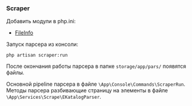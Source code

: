 ### Scraper

Добавить модули в php.ini:
- [FileInfo](https://www.php.net/manual/ru/fileinfo.installation.php)

Запуск парсера из консоли:
```shell
php artisan scraper:run
```

После окончания работы парсера в папке `storage/app/pars/` появятся файлы.

Основной pipeline парсера в файле `\App\Console\Commands\ScraperRun`.
Методы парсера разбивающие страницу на элементы в файле `\App\Services\Scrape\EKatalogParser`.
